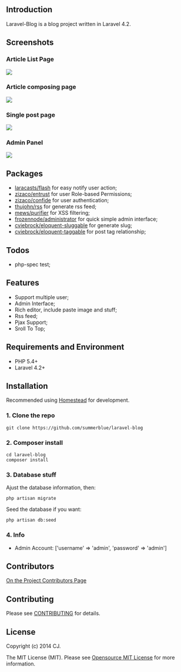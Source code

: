 ## Introduction

Laravel-Blog is a blog project written in Laravel 4.2. 

## Screenshots

### Article List Page

![](http://ww2.sinaimg.cn/large/6d86d850gw1el7mi6b3bzj20u40kvn13.jpg) 

### Article composing page

![](http://ww4.sinaimg.cn/large/6d86d850jw1el7mmy4ubjj20ua0nqdjd.jpg)

### Single post page

![](http://ww2.sinaimg.cn/large/6d86d850jw1el7mz0m45aj20uc0o6whv.jpg)

### Admin Panel

![](http://ww3.sinaimg.cn/large/6d86d850jw1el7mycokl4j20ub0o4gp8.jpg)

## Packages

* [laracasts/flash](https://github.com/laracasts/flash) for easy notify user action;
* [zizaco/entrust](https://github.com/Zizaco/entrust) for user Role-based Permissions;
* [zizaco/confide](https://github.com/Zizaco/confide) for user authentication;
* [thujohn/rss](https://github.com/thujohn/rss-l4) for generate rss feed;
* [mews/purifier](https://github.com/mewebstudio/Purifier) for XSS filtering;
* [frozennode/administrator](https://github.com/FrozenNode/Laravel-Administrator) for quick simple admin interface;
* [cviebrock/eloquent-sluggable](https://github.com/cviebrock/eloquent-sluggable) for generate slug;
* [cviebrock/eloquent-taggable](https://github.com/cviebrock/eloquent-taggable) for post tag relationship;

## Todos

* php-spec test;

## Features

* Support multiple user;
* Admin Interface;
* Rich editor, include paste image and stuff;
* Rss feed;
* Pjax Support;
* Sroll To Top;

## Requirements and Environment

* PHP 5.4+
* Laravel 4.2+

## Installation

Recommended using [Homestead](http://laravel.com/docs/4.2/homestead) for development.

### 1. Clone the repo

    git clone https://github.com/summerblue/laravel-blog

### 2. Composer install

    cd laravel-blog
    composer install
    
### 3. Database stuff

Ajust the database information, then: 

    php artisan migrate

Seed the database if you want: 

    php artisan db:seed

### 4. Info

* Admin Account: ['username' => 'admin', 'password' => 'admin']


## Contributors

[On the Project Contributors Page](https://github.com/summerblue/phphub/graphs/contributors)

## Contributing

Please see [CONTRIBUTING](CONTRIBUTING.md) for details.

## License

Copyright (c) 2014 CJ.

The MIT License (MIT). Please see [Opensource MIT License](http://www.opensource.org/licenses/MIT) for more information.
